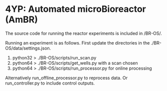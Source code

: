# 4YP: Automated microBioreactor (AmBR)

The source code for running the reactor experiments is included in /BR-OS/.

Running an experiment is as follows. First update the directories in the ./BR-OS/data/settings.json. 
1. python32 > ./BR-OS/scripts/run_scan.py
2. python64 > ./BR-OS/scripts/get_wells.py with a scan chosen
3. python64 > ./BR-OS/scripts/run_processor.py for online processing

Alternatively run_offline_processor.py to reprocess data. Or run_controller.py to include control outputs. 
